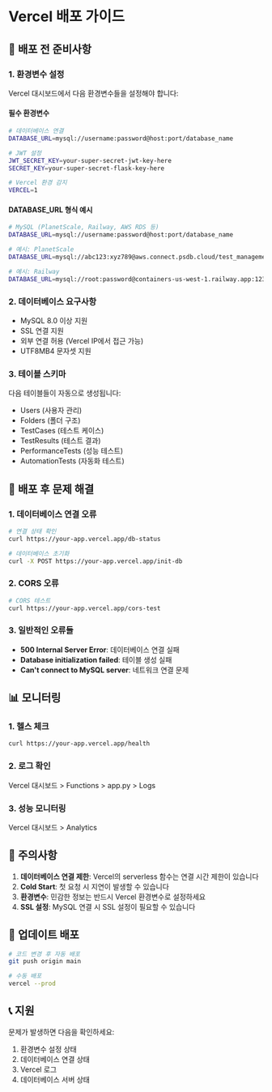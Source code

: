 # Vercel 배포 가이드

## 🚀 배포 전 준비사항

### 1. 환경변수 설정
Vercel 대시보드에서 다음 환경변수들을 설정해야 합니다:

#### 필수 환경변수
```bash
# 데이터베이스 연결
DATABASE_URL=mysql://username:password@host:port/database_name

# JWT 설정
JWT_SECRET_KEY=your-super-secret-jwt-key-here
SECRET_KEY=your-super-secret-flask-key-here

# Vercel 환경 감지
VERCEL=1
```

#### DATABASE_URL 형식 예시
```bash
# MySQL (PlanetScale, Railway, AWS RDS 등)
DATABASE_URL=mysql://username:password@host:port/database_name

# 예시: PlanetScale
DATABASE_URL=mysql://abc123:xyz789@aws.connect.psdb.cloud/test_management?ssl-mode=REQUIRED

# 예시: Railway
DATABASE_URL=mysql://root:password@containers-us-west-1.railway.app:1234/railway
```

### 2. 데이터베이스 요구사항
- MySQL 8.0 이상 지원
- SSL 연결 지원
- 외부 연결 허용 (Vercel IP에서 접근 가능)
- UTF8MB4 문자셋 지원

### 3. 테이블 스키마
다음 테이블들이 자동으로 생성됩니다:
- Users (사용자 관리)
- Folders (폴더 구조)
- TestCases (테스트 케이스)
- TestResults (테스트 결과)
- PerformanceTests (성능 테스트)
- AutomationTests (자동화 테스트)

## 🔧 배포 후 문제 해결

### 1. 데이터베이스 연결 오류
```bash
# 연결 상태 확인
curl https://your-app.vercel.app/db-status

# 데이터베이스 초기화
curl -X POST https://your-app.vercel.app/init-db
```

### 2. CORS 오류
```bash
# CORS 테스트
curl https://your-app.vercel.app/cors-test
```

### 3. 일반적인 오류들
- **500 Internal Server Error**: 데이터베이스 연결 실패
- **Database initialization failed**: 테이블 생성 실패
- **Can't connect to MySQL server**: 네트워크 연결 문제

## 📊 모니터링

### 1. 헬스 체크
```bash
curl https://your-app.vercel.app/health
```

### 2. 로그 확인
Vercel 대시보드 > Functions > app.py > Logs

### 3. 성능 모니터링
Vercel 대시보드 > Analytics

## 🚨 주의사항

1. **데이터베이스 연결 제한**: Vercel의 serverless 함수는 연결 시간 제한이 있습니다
2. **Cold Start**: 첫 요청 시 지연이 발생할 수 있습니다
3. **환경변수**: 민감한 정보는 반드시 Vercel 환경변수로 설정하세요
4. **SSL 설정**: MySQL 연결 시 SSL 설정이 필요할 수 있습니다

## 🔄 업데이트 배포

```bash
# 코드 변경 후 자동 배포
git push origin main

# 수동 배포
vercel --prod
```

## 📞 지원

문제가 발생하면 다음을 확인하세요:
1. 환경변수 설정 상태
2. 데이터베이스 연결 상태
3. Vercel 로그
4. 데이터베이스 서버 상태
